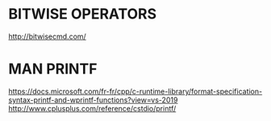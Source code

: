 # BITWISE OPERATORS
http://bitwisecmd.com/

# MAN PRINTF
https://docs.microsoft.com/fr-fr/cpp/c-runtime-library/format-specification-syntax-printf-and-wprintf-functions?view=vs-2019
http://www.cplusplus.com/reference/cstdio/printf/
